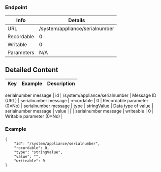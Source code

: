# 



### Endpoint

| Info  | Details |
| ------------- | ------------- |
| URL   | /system/appliance/serialnumber   |
| Recordable   | 0   |
| Writable   | 0   |
| Parameters  | N/A  |

## Detailed Content

|  Key  | Example | Description |
| ------------- | :------: | ------------- |
serialnumber message
|  id | /system/appliance/serialnumber | Message ID (URL) |
serialnumber message
|  recordable | 0 | Recordable parameter (0=No) |
serialnumber message
|  type | stringValue | Data type of value |
serialnumber message
|  value |  |  |
serialnumber message
|  writeable | 0 | Writable parameter (0=No) |

### Example
```
{
    "id": "/system/appliance/serialnumber",
    "recordable": 0,
    "type": "stringValue",
    "value": "",
    "writeable": 0
}
```
